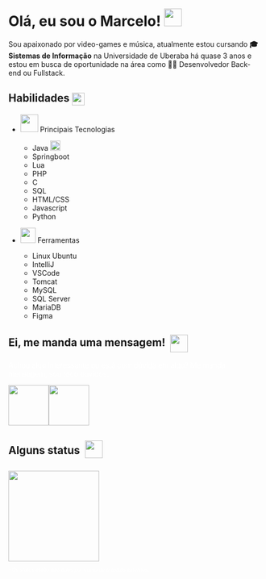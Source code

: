  # Olá, eu sou o Marcelo! <img width="35px" margin="0px" src="https://media.tenor.com/4K2_dLLq-pwAAAAj/charmander-chases-tail.gif">
Sou apaixonado por video-games e música, atualmente estou cursando **🎓Sistemas de Informação** na Universidade de Uberaba há quase 3 anos e estou em busca de oportunidade na área como 👨‍💻 Desenvolvedor Back-end ou Fullstack.


## Habilidades <img src="https://user-images.githubusercontent.com/74038190/212284087-bbe7e430-757e-4901-90bf-4cd2ce3e1852.gif" width="25px" style="vertical-align: middle;" />


- <img width="35px" src="https://media.giphy.com/media/WUlplcMpOCEmTGBtBW/giphy.gif" width="30"> Principais Tecnologias
  - Java <img width="20px" src="https://camo.githubusercontent.com/d50eff3850de45840a5ca6bb2fb636fce56e47d22b98caf05b35e674d6b1eaca/68747470733a2f2f63756c746f667468657061727479706172726f742e636f6d2f706172726f74732f6173796e63706172726f742e676966">
  - Springboot
  - Lua
  - PHP
  - C
  - SQL
  - HTML/CSS
  - Javascript
  - Python
  

- <img src="https://user-images.githubusercontent.com/74038190/216649426-0c2ee152-84d8-4707-85c4-27a378d2f78a.gif" width="30">  Ferramentas
  - Linux Ubuntu
  - IntelliJ
  - VSCode
  - Tomcat
  - MySQL
  - SQL Server
  - MariaDB
  - Figma

## Ei, me manda uma mensagem! <img width="35px" style="vertical-align: middle; margin: 0px 0px 0px 5px;" src="https://user-images.githubusercontent.com/74038190/226127923-0e8b7792-7b3c-462b-951b-63c96ba1a5af.gif">
<p style="font-size: 14px; color: #ffffff;">Achou algo interessante ou está com dúvida em algo? Me manda mensagem, sou todo ouvidos.</p>


<a href="https://www.linkedin.com/in/marcelo-alexandre-dev/"><img src="https://user-images.githubusercontent.com/74038190/235294012-0a55e343-37ad-4b0f-924f-c8431d9d2483.gif" width="80px"></a><a href="https://discord.com/users/276064539739684864"><img src="https://user-images.githubusercontent.com/74038190/235294015-47144047-25ab-417c-af1b-6746820a20ff.gif" width="80px"></a>



## Alguns status <img width="35px" style="vertical-align: middle; margin: 0px 0px 8px 5px;" src="https://user-images.githubusercontent.com/74038190/216649441-c7a4d602-5d9b-4c5b-99d4-697bddf6f8e0.gif">
<div>
<a href="https://github.com/marceloaaps"></a>
<img loading="lazy" height="180em" src="https://github-readme-stats.vercel.app/api/top-langs/?username=marceloaaps&layout=compact&langs_count=7&theme=synthwave"/>
</div>
<p style="font-size: 10px; font-style: italic; color: #ffffff;">*Os status estão alterados por conta de projetos externos.</p>



